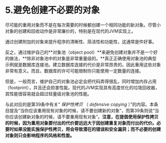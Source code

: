 # 5.避免创建不必要的对象

尽可能的重用对象而不是在每次需要的时候都创建一个相同功能的新对象。尽管小对象的创建和回收动作是非常廉价的，特别是在现代的JVM实现上。

通过创建附加的对象来提升程序的清晰性、简洁性和功能性，这通常是件好事。

反之，通过维护自己的**对象池（object pool）**来避免创建对象并不是一个好的做法，**除非对象池中的对象是非常重量级的。**真正正确使用对象池的典型示例就是数据库连接池。建立数据库连接的代价是非常昂贵的。因此重用这些对象非常有意义。而且，数据库的许可可能限制你只能使用一定数量的连接。

但是，一般而言，维护自己的对象池必定会把代码弄得很乱，同时增加内存占用（footprint），并且还会损害性能。现代的JVM实现具有高度优化的垃圾回收器，其性能很容易就会超过轻量级对象池的性能。

与此对应的是第39条中有关“ *保护性拷贝* （ *defensive copying* ）”的内容。本条目提及“当你应该重用现有对象的时候，请不要创建新的对象”，而第39条则说“当你应该创建新对象的时候，请不要重用现有对象”。**注意，在提倡使用保护性拷贝的时候，因为重用对象要付出的代价要远远大于因创建重复对象而付出的代价。必要时如果没能实施保护性拷贝，将会导致潜在的错误和安全漏洞；而不必要的创建对象则只会影响程序的风格和性能。**